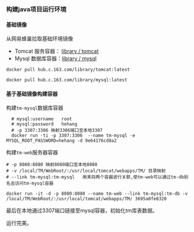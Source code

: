 ### 构建java项目运行环境

#### 基础镜像

从网易蜂巢拉取基础环境镜像
  * Tomcat 服务容器： [library / tomcat](https://c.163.com/hub#/m/repository/?repoId=3105)
  * Mysql 数据库容器：[library / mysql](https://c.163.com/hub#/m/repository/?repoId=2955)

```shell
docker pull hub.c.163.com/library/tomcat:latest

docker pull hub.c.163.com/library/mysql:latest
```

#### 基于基础镜像构建容器

构建<code>tm-mysql</code>数据库容器

```shell
  # mysql:username   root
  # mysql:password   hehang
  # -p 3307:3306 映射3306端口至本地3307
  docker run -ti -p 3307:3306  --name tm-mysql -e MYSQL_ROOT_PASSWORD=hehang -d 9e64176cd8a2
```

构建<code>tm-web</code>服务器容器

``` shell
# -p 8080:8080 映射8080端口至本地8080
# -v /local/TM/WebRoot/:/usr/local/tomcat/webapps/TM/ 目录映射
# --link tm-mysql:tm-mysql   用来将两个容器进行关联,使tm-web可以通过tm-db别名去访问tm-mysql容器

docker run -it -d -p 8080:8080 --name tm-web --link tm-mysql:tm-db -v /local/TM/WebRoot/:/usr/local/tomcat/webapps/TM/ 3695a0fe8320
```

最后在本地通过<cdoe>3307</code>端口链接至mysql容器，初始化tm库表数据。


运行完美。
